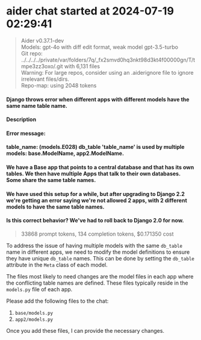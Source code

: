 
# aider chat started at 2024-07-19 02:29:41

> Aider v0.37.1-dev  
> Models: gpt-4o with diff edit format, weak model gpt-3.5-turbo  
> Git repo: ../../../../private/var/folders/7q/_fx2smvd0hq3nkt98d3kt4f00000gn/T/tmpe3zz3oxo/.git with 6,131 files  
> Warning: For large repos, consider using an .aiderignore file to ignore irrelevant files/dirs.  
> Repo-map: using 2048 tokens  

#### Django throws error when different apps with different models have the same name table name.  
#### Description  
#### 	  
#### Error message:  
#### table_name: (models.E028) db_table 'table_name' is used by multiple models: base.ModelName, app2.ModelName.  
#### We have a Base app that points to a central database and that has its own tables. We then have multiple Apps that talk to their own databases. Some share the same table names.  
#### We have used this setup for a while, but after upgrading to Django 2.2 we're getting an error saying we're not allowed 2 apps, with 2 different models to have the same table names.   
#### Is this correct behavior? We've had to roll back to Django 2.0 for now.  
> 33868 prompt tokens, 134 completion tokens, $0.171350 cost  

To address the issue of having multiple models with the same `db_table` name in different apps, we need to modify the model definitions to ensure they have unique `db_table` names. This can be done by setting the `db_table` attribute in the `Meta` class of each model.

The files most likely to need changes are the model files in each app where the conflicting table names are defined. These files typically reside in the `models.py` file of each app.

Please add the following files to the chat:
1. `base/models.py`
2. `app2/models.py`

Once you add these files, I can provide the necessary changes.

